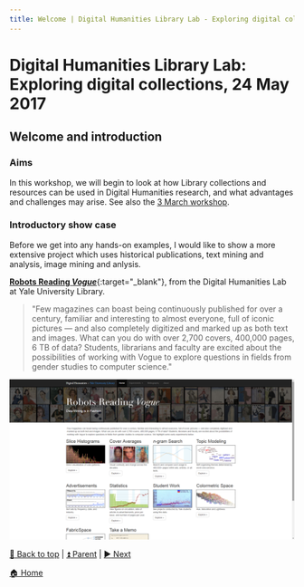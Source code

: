 ```yaml
---
title: Welcome | Digital Humanities Library Lab - Exploring digital collections, 24 May 2017
---
```


# Digital Humanities Library Lab: Exploring digital collections, 24 May 2017

## Welcome and introduction

### Aims
In this workshop, we will begin to look at how Library collections and resources can be used in Digital Humanities research, and what advantages and challenges may arise. See also the [3 March workshop](../dhll201703/index.html).

### Introductory show case
Before we get into any hands-on examples, I would like to show a more extensive project which uses historical publications, text mining and analysis, image mining and anlysis.

[**Robots Reading _Vogue_**](http://dh.library.yale.edu/projects/vogue/){:target="_blank"}, from the Digital Humanities Lab at Yale University Library.

> "Few magazines can boast being continuously published for over a century, familiar and interesting to almost everyone, full of iconic pictures — and also completely digitized and marked up as both text and images. What can you do with over 2,700 covers, 400,000 pages, 6 TB of data? Students, librarians and faculty are excited about the possibilities of working with Vogue to explore questions in fields from gender studies to computer science."

![Robots Reading Vogue homepage](img/robots-reading-vogue-homepage.png)

[:arrow_up_small: Back to top](#welcome-and-introduction) | [:arrow_double_up: Parent](index.html) |  [:arrow_forward: Next](ballads.html)

[:house: Home](/)
